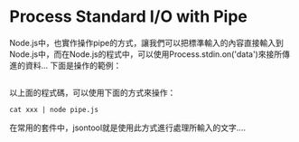 Process Standard I/O with Pipe
====

Node.js中，也實作操作pipe的方式，讓我們可以把標準輸入的內容直接輸入到Node.js中，而在Node.js的程式中，可以使用Process.stdin.on('data')來接所傳進的資料... 下面是操作的範例：

<pre class="code" data-js="basic/process/pipe.js"></pre>

以上面的程式碼，可以使用下面的方式來操作：

```
cat xxx | node pipe.js
```

在常用的套件中，jsontool就是使用此方式進行處理所輸入的文字....




